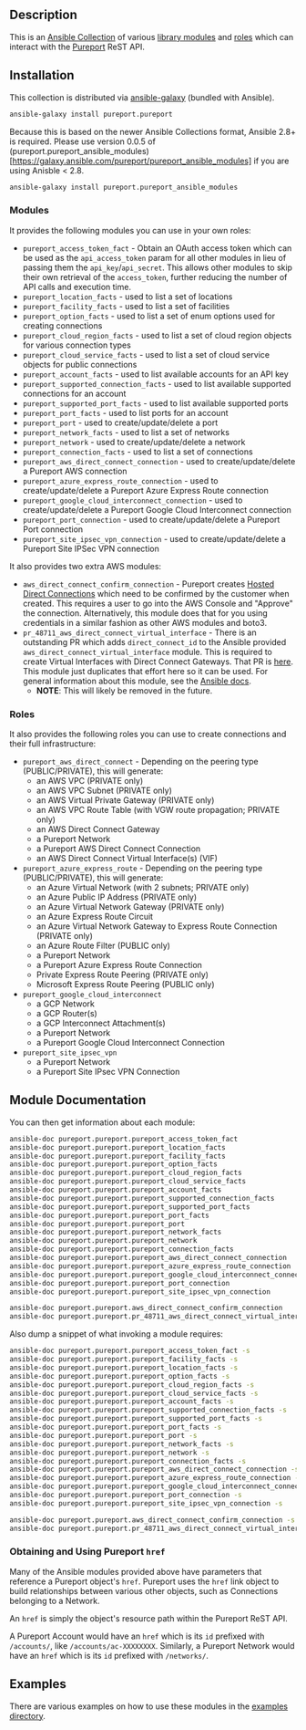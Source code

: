 ## Description
This is an [Ansible Collection](https://docs.ansible.com/ansible/devel/dev_guide/collections_tech_preview.html) of various 
[library modules](https://docs.ansible.com/ansible/2.8/user_guide/modules_intro.html) and 
[roles](https://docs.ansible.com/ansible/2.8/user_guide/playbooks_reuse_roles.html) which can interact with the 
[Pureport](https://www.pureport.com/) ReST API.

## Installation
This collection is distributed via [ansible-galaxy](https://galaxy.ansible.com/) (bundled with Ansible).

```bash
ansible-galaxy install pureport.pureport
```

Because this is based on the newer Ansible Collections format, Ansible 2.8+ is required.  Please use version 0.0.5 of
(pureport.pureport_ansible_modules)[https://galaxy.ansible.com/pureport/pureport_ansible_modules] if you are using Anisble < 2.8.

```bash
ansible-galaxy install pureport.pureport_ansible_modules
```

### Modules
It provides the following modules you can use in your own roles:
- `pureport_access_token_fact` - Obtain an OAuth access token which can be used as the `api_access_token` param 
  for all other modules in lieu of passing them the `api_key`/`api_secret`.  This allows other modules to skip their own retrieval 
  of the `access_token`, further reducing the number of API calls and execution time. 
- `pureport_location_facts` - used to list a set of locations
- `pureport_facility_facts` - used to list a set of facilities
- `pureport_option_facts` - used to list a set of enum options used for creating connections
- `pureport_cloud_region_facts` - used to list a set of cloud region objects for various connection types
- `pureport_cloud_service_facts` - used to list a set of cloud service objects for public connections
- `pureport_account_facts` - used to list available accounts for an API key
- `pureport_supported_connection_facts` - used to list available supported connections for an account
- `pureport_supported_port_facts` - used to list available supported ports
- `pureport_port_facts` - used to list ports for an account
- `pureport_port` - used to create/update/delete a port
- `pureport_network_facts` - used to list a set of networks
- `pureport_network` - used to create/update/delete a network
- `pureport_connection_facts` - used to list a set of connections
- `pureport_aws_direct_connect_connection` - used to create/update/delete a Pureport AWS connection
- `pureport_azure_express_route_connection` - used to create/update/delete a Pureport Azure Express Route connection
- `pureport_google_cloud_interconnect_connection` - used to create/update/delete a Pureport Google Cloud Interconnect connection
- `pureport_port_connection` - used to create/update/delete a Pureport Port connection
- `pureport_site_ipsec_vpn_connection` - used to create/update/delete a Pureport Site IPSec VPN connection

It also provides two extra AWS modules:
- `aws_direct_connect_confirm_connection` - Pureport creates [Hosted Direct Connections](https://docs.aws.amazon.com/directconnect/latest/UserGuide/accept-hosted-connection.html)
which need to be confirmed by the customer when created.  This requires a user to go into the AWS Console and "Approve" the connection.  Alternatively,
this module does that for you using credentials in a similar fashion as other AWS modules and boto3.
- `pr_48711_aws_direct_connect_virtual_interface` - There is an outstanding PR which adds `direct_connect_id` to the Ansible provided 
`aws_direct_connect_virtual_interface` module.  This is required to create Virtual Interfaces with Direct Connect Gateways. 
That PR is [here](https://github.com/ansible/ansible/pull/48711).  This module just duplicates that effort here so it can be used.
For general information about this module, see the [Ansible docs](https://docs.ansible.com/ansible/2.8/modules/aws_direct_connect_virtual_interface_module.html).
  - **NOTE**: This will likely be removed in the future.
  
### Roles
It also provides the following roles you can use to create connections and their full infrastructure:
- `pureport_aws_direct_connect` - Depending on the peering type (PUBLIC/PRIVATE), this will generate:
  - an AWS VPC (PRIVATE only)
  - an AWS VPC Subnet (PRIVATE only)
  - an AWS Virtual Private Gateway (PRIVATE only)
  - an AWS VPC Route Table (with VGW route propagation; PRIVATE only)
  - an AWS Direct Connect Gateway
  - a Pureport Network
  - a Pureport AWS Direct Connect Connection
  - an AWS Direct Connect Virtual Interface(s) (VIF)
- `pureport_azure_express_route` - Depending on the peering type (PUBLIC/PRIVATE), this will generate:
  - an Azure Virtual Network (with 2 subnets; PRIVATE only)
  - an Azure Public IP Address (PRIVATE only)
  - an Azure Virtual Network Gateway (PRIVATE only)
  - an Azure Express Route Circuit
  - an Azure Virtual Network Gateway to Express Route Connection (PRIVATE only)
  - an Azure Route Filter (PUBLIC only)
  - a Pureport Network
  - a Pureport Azure Express Route Connection
  - Private Express Route Peering (PRIVATE only)
  - Microsoft Express Route Peering (PUBLIC only)
- `pureport_google_cloud_interconnect`
  - a GCP Network
  - a GCP Router(s)
  - a GCP Interconnect Attachment(s)
  - a Pureport Network
  - a Pureport Google Cloud Interconnect Connection
- `pureport_site_ipsec_vpn`
  - a Pureport Network
  - a Pureport Site IPsec VPN Connection

## Module Documentation
You can then get information about each module:
```bash
ansible-doc pureport.pureport.pureport_access_token_fact
ansible-doc pureport.pureport.pureport_location_facts
ansible-doc pureport.pureport.pureport_facility_facts
ansible-doc pureport.pureport.pureport_option_facts
ansible-doc pureport.pureport.pureport_cloud_region_facts
ansible-doc pureport.pureport.pureport_cloud_service_facts
ansible-doc pureport.pureport.pureport_account_facts
ansible-doc pureport.pureport.pureport_supported_connection_facts
ansible-doc pureport.pureport.pureport_supported_port_facts
ansible-doc pureport.pureport.pureport_port_facts
ansible-doc pureport.pureport.pureport_port
ansible-doc pureport.pureport.pureport_network_facts
ansible-doc pureport.pureport.pureport_network
ansible-doc pureport.pureport.pureport_connection_facts
ansible-doc pureport.pureport.pureport_aws_direct_connect_connection
ansible-doc pureport.pureport.pureport_azure_express_route_connection
ansible-doc pureport.pureport.pureport_google_cloud_interconnect_connection
ansible-doc pureport.pureport.pureport_port_connection
ansible-doc pureport.pureport.pureport_site_ipsec_vpn_connection

ansible-doc pureport.pureport.aws_direct_connect_confirm_connection
ansible-doc pureport.pureport.pr_48711_aws_direct_connect_virtual_interface
```

Also dump a snippet of what invoking a module requires:
```bash
ansible-doc pureport.pureport.pureport_access_token_fact -s
ansible-doc pureport.pureport.pureport_facility_facts -s
ansible-doc pureport.pureport.pureport_location_facts -s
ansible-doc pureport.pureport.pureport_option_facts -s
ansible-doc pureport.pureport.pureport_cloud_region_facts -s
ansible-doc pureport.pureport.pureport_cloud_service_facts -s
ansible-doc pureport.pureport.pureport_account_facts -s
ansible-doc pureport.pureport.pureport_supported_connection_facts -s
ansible-doc pureport.pureport.pureport_supported_port_facts -s
ansible-doc pureport.pureport.pureport_port_facts -s
ansible-doc pureport.pureport.pureport_port -s
ansible-doc pureport.pureport.pureport_network_facts -s
ansible-doc pureport.pureport.pureport_network -s
ansible-doc pureport.pureport.pureport_connection_facts -s
ansible-doc pureport.pureport.pureport_aws_direct_connect_connection -s
ansible-doc pureport.pureport.pureport_azure_express_route_connection -s
ansible-doc pureport.pureport.pureport_google_cloud_interconnect_connection -s
ansible-doc pureport.pureport.pureport_port_connection -s
ansible-doc pureport.pureport.pureport_site_ipsec_vpn_connection -s

ansible-doc pureport.pureport.aws_direct_connect_confirm_connection -s
ansible-doc pureport.pureport.pr_48711_aws_direct_connect_virtual_interface -s
```

### Obtaining and Using Pureport `href`
Many of the Ansible modules provided above have parameters that reference a Pureport object's `href`.  Pureport uses
the `href` link object to build relationships between various other objects, such as Connections belonging to a Network.

An `href` is simply the object's resource path within the Pureport ReST API.

A Pureport Account would have an `href` which is its `id` prefixed with `/accounts/`, like `/accounts/ac-XXXXXXXX`.
Similarly, a Pureport Network would have an `href` which is its `id` prefixed with `/networks/`.

## Examples
There are various examples on how to use these modules in the [examples directory](examples/README.md).
